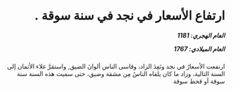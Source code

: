 <h1 dir="rtl">ارتفاع الأسعار في نجد في سنة سوقة .</h1>

<h5 dir="rtl">العام الهجري:  1181

العام الميلادي: 1767

</h5>

<p dir="rtl">ارتفعت الأسعارُ في نجد ونَفِدَ الزاد، وقاسى الناس ألوانَ الضيق, واستمَرَّ غلاء الأثمان إلى السنة التالية، وزاد ما كان يلقاه الناسُ مِن مشقة وضيق، حتى سميت هذه السنة سنة سوقة أو قحط سوقة</p></br>
